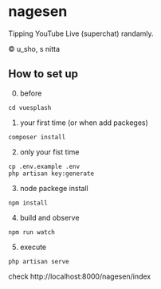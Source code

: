 # nagesen
  Tipping YouTube Live (superchat) randamly.

  ©︎ u_sho, s nitta

## How to set up
  0.  before
  ```
  cd vuesplash
  ```

  1.  your first time (or when add packeges)
  ```
  composer install
  ```
  
  2.  only your fist time
  ```
  cp .env.example .env
  php artisan key:generate
  ```
  
  3.  node packege install
  ```
  npm install
  ```
  
  4.  build and observe
  ```
  npm run watch
  ```
  
  5.  execute
  ```
  php artisan serve
  ```
  check http://localhost:8000/nagesen/index
